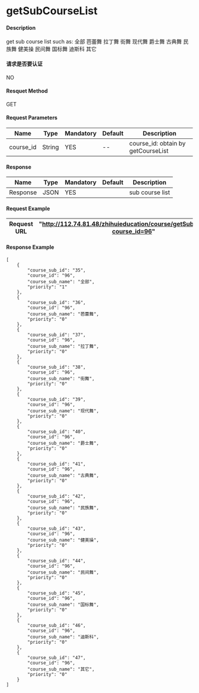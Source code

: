 # getSubCourseList


#### Description
get sub course list such as:  全部 芭蕾舞 拉丁舞 街舞 现代舞 爵士舞 古典舞 民族舞 健美操 民间舞 国标舞 迪斯科 其它

#### 请求是否要认证
NO


#### Resquet Method
GET
#### Request Parameters

| Name | Type | Mandatory | Default | Description |
| -- | -- | -- | -- | -- |
| course_id | String | YES | -- | course_id: obtain by getCourseList |



#### Response
| Name | Type | Mandatory | Default | Description |
| -- | -- | -- | -- | -- |
| Response | JSON | YES| | sub course list  |


#### Request Example

|Request URL | "http://112.74.81.48/zhihuieducation/course/getSubCourseList?course_id=96" |
| --| -- |


#### Response Example

```
[
    {
        "course_sub_id": "35",
        "course_id": "96",
        "course_sub_name": "全部",
        "priority": "1"
    },
    {
        "course_sub_id": "36",
        "course_id": "96",
        "course_sub_name": "芭蕾舞",
        "priority": "0"
    },
    {
        "course_sub_id": "37",
        "course_id": "96",
        "course_sub_name": "拉丁舞",
        "priority": "0"
    },
    {
        "course_sub_id": "38",
        "course_id": "96",
        "course_sub_name": "街舞",
        "priority": "0"
    },
    {
        "course_sub_id": "39",
        "course_id": "96",
        "course_sub_name": "现代舞",
        "priority": "0"
    },
    {
        "course_sub_id": "40",
        "course_id": "96",
        "course_sub_name": "爵士舞",
        "priority": "0"
    },
    {
        "course_sub_id": "41",
        "course_id": "96",
        "course_sub_name": "古典舞",
        "priority": "0"
    },
    {
        "course_sub_id": "42",
        "course_id": "96",
        "course_sub_name": "民族舞",
        "priority": "0"
    },
    {
        "course_sub_id": "43",
        "course_id": "96",
        "course_sub_name": "健美操",
        "priority": "0"
    },
    {
        "course_sub_id": "44",
        "course_id": "96",
        "course_sub_name": "民间舞",
        "priority": "0"
    },
    {
        "course_sub_id": "45",
        "course_id": "96",
        "course_sub_name": "国标舞",
        "priority": "0"
    },
    {
        "course_sub_id": "46",
        "course_id": "96",
        "course_sub_name": "迪斯科",
        "priority": "0"
    },
    {
        "course_sub_id": "47",
        "course_id": "96",
        "course_sub_name": "其它",
        "priority": "0"
    }
]
```






